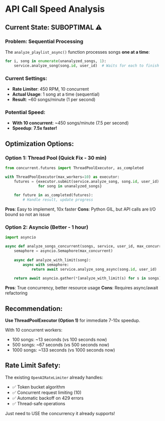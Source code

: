 # API Call Speed Analysis

## Current State: SUBOPTIMAL ⚠️

### Problem: Sequential Processing
The `analyze_playlist_async()` function processes songs **one at a time**:

```python
for i, song in enumerate(unanalyzed_songs, 1):
    service.analyze_song(song.id, user_id)  # Waits for each to finish
```

### Current Settings:
- **Rate Limiter**: 450 RPM, 10 concurrent
- **Actual Usage**: 1 song at a time (sequential)
- **Result**: ~60 songs/minute (1 per second)

### Potential Speed:
- **With 10 concurrent**: ~450 songs/minute (7.5 per second)
- **Speedup**: **7.5x faster!**

## Optimization Options:

### Option 1: Thread Pool (Quick Fix - 30 min)
```python
from concurrent.futures import ThreadPoolExecutor, as_completed

with ThreadPoolExecutor(max_workers=10) as executor:
    futures = {executor.submit(service.analyze_song, song.id, user_id): song 
               for song in unanalyzed_songs}
    
    for future in as_completed(futures):
        # Handle result, update progress
```

**Pros**: Easy to implement, 10x faster
**Cons**: Python GIL, but API calls are I/O bound so not an issue

### Option 2: Asyncio (Better - 1 hour)
```python
import asyncio

async def analyze_songs_concurrent(songs, service, user_id, max_concurrent=10):
    semaphore = asyncio.Semaphore(max_concurrent)
    
    async def analyze_with_limit(song):
        async with semaphore:
            return await service.analyze_song_async(song.id, user_id)
    
    return await asyncio.gather(*[analyze_with_limit(s) for s in songs])
```

**Pros**: True concurrency, better resource usage
**Cons**: Requires async/await refactoring

## Recommendation:
**Use ThreadPoolExecutor (Option 1)** for immediate 7-10x speedup.

With 10 concurrent workers:
- 100 songs: ~13 seconds (vs 100 seconds now)
- 500 songs: ~67 seconds (vs 500 seconds now)
- 1000 songs: ~133 seconds (vs 1000 seconds now)

## Rate Limit Safety:
The existing `OpenAIRateLimiter` already handles:
- ✅ Token bucket algorithm
- ✅ Concurrent request limiting (10)
- ✅ Automatic backoff on 429 errors
- ✅ Thread-safe operations

Just need to USE the concurrency it already supports!
